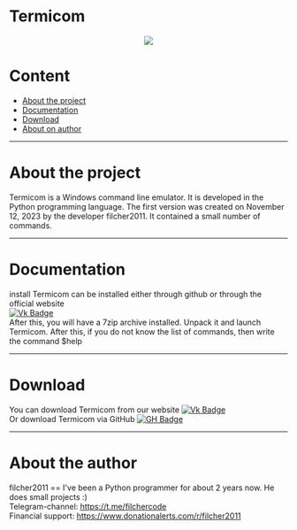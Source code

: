 # Termicom
<div align="center">
  <img src="https://media.giphy.com/media/v1.Y2lkPTc5MGI3NjExY2NqYmlwajdkZnExcmI3cWNleDVtcTQ3aWFyOG45MXdiNWxvazdlNCZlcD12MV9pbnRlcm5hbF9naWZfYnlfaWQmY3Q9Zw/4uw9SbMI4Nht0vNjft/giphy.gif">
</div>

# Content
- [About the project](#About-the-project)
- [Documentation](#Documentation)
- [Download](#Download)
- [About on author](#About-the-author)

---

# About the project
Termicom is a Windows command line emulator. It is developed in the Python programming language. The first version was created on November 12, 2023 by the developer filcher2011. It contained a small number of commands.

---

# Documentation
install Termicom can be installed either through github or through the official website \
[![Vk Badge](https://img.shields.io/badge/-Official%20Site-blue?style=flat&logo=Windows&logoColor=white)](http://termicom.v96209al.beget.tech/) \
After this, you will have a 7zip archive installed. Unpack it and launch Termicom. After this, if you do not know the list of commands, then write the command $help

---

# Download
You can download Termicom from our website  [![Vk Badge](https://img.shields.io/badge/-Official%20Site-blue?style=flat&logo=Windows&logoColor=white)](http://termicom.v96209al.beget.tech/) \
Or download Termicom via GitHub [![GH Badge](https://img.shields.io/badge/-Termicom-black?style=flat&logo=GitHub&logoColor=white)](https://github.com/filcher2011/Termicom/tree/main/Termicom)

---

# About the author
filcher2011 == I've been a Python programmer for about 2 years now. He does small projects :) \
Telegram-channel: https://t.me/filchercode \
Financial support: https://www.donationalerts.com/r/filcher2011
